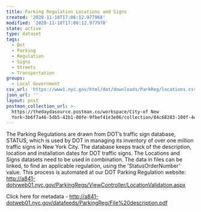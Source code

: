 ```yaml
---
title: Parking Regulation Locations and Signs
created: '2020-11-10T17:06:12.977968'
modified: '2020-11-10T17:06:12.977978'
state: active
type: dataset
tags:
  - Dot
  - Parking
  - Regulation
  - Signs
  - Streets
  - Transportation
groups:
  - Local Government
csv_url: 'https://www1.nyc.gov/html/dot/downloads/ParkReg/locations.csv'
json_url: ''
layout: post
postman_collection_url: >-
  https://thedaydasource.postman.co/workspace/City-of New
  York~3b6f7a46-5db5-42b1-80fe-9fbef41e3e06/collection/84c68283-100f-4eeb-af21-0662abdd7b5d
---
```

The Parking Regulations are drawn from DOT’s traffic sign database, STATUS, which is used by DOT in managing its inventory of over one million traffic signs in New York City. The database keeps track of the description, location and installation dates for DOT traffic signs. The Locations and Signs datasets need to be used in combination. The data in files can be linked, to find an applicable regulation, using the 'StatusOrderNumber' value. This process is automated at our  DOT Parking Regulation website: http://a841-dotvweb01.nyc.gov/ParkingRegs/ViewController/LocationValidation.aspx

Click here for metadata - http://a841-dotweb01.nyc.gov/datafeeds/ParkingReg/File%20description.pdf
